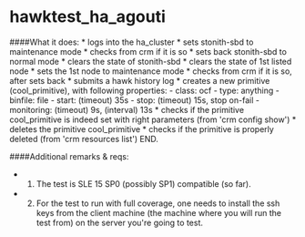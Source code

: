 # hawktest\_ha\_agouti
####What it does:
	* logs into the ha_cluster
	* sets stonith-sbd to maintenance mode 
	* checks from crm if it is so
	* sets back stonith-sbd to normal mode
	* clears the state of stonith-sbd
	* clears the state of 1st listed node
	* sets the 1st node to maintenance mode 
	* checks from crm if it is so, after sets back
	* submits a hawk history log
	* creates a new primitive (cool_primitive), with 
	  following properties:
	  			- class: ocf
	  			- type: anything
	  			- binfile: file
	  			- start: (timeout) 35s
	  			- stop: (timeout) 15s, stop on-fail
	  			- monitoring: (timeout) 9s, (interval) 13s
	* checks if the primitive cool_primitive is indeed set with right parameters (from 'crm  config show')
	* deletes the primitive cool_primitive
	* checks if the primitive is properly deleted (from 'crm resources list')
	END.


####Additional remarks & reqs:
- 1) The test is SLE 15 SP0 (possibly SP1) compatible (so far).
- 2) For the test to run with full coverage, one needs to install the ssh keys from the client machine (the machine where you will run the test from) on the server you're going to test. 
	
	

